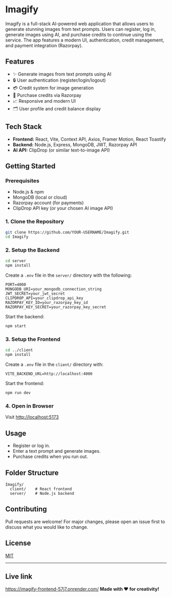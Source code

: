 # Imagify

Imagify is a full-stack AI-powered web application that allows users to generate stunning images from text prompts. Users can register, log in, generate images using AI, and purchase credits to continue using the service. The app features a modern UI, authentication, credit management, and payment integration (Razorpay).

## Features
- ✨ Generate images from text prompts using AI
- 🔒 User authentication (register/login/logout)
- 💳 Credit system for image generation
- 🛒 Purchase credits via Razorpay
- 📈 Responsive and modern UI
- 🗂️ User profile and credit balance display

## Tech Stack
- **Frontend:** React, Vite, Context API, Axios, Framer Motion, React Toastify
- **Backend:** Node.js, Express, MongoDB, JWT, Razorpay API
- **AI API:** ClipDrop (or similar text-to-image API)

## Getting Started

### Prerequisites
- Node.js & npm
- MongoDB (local or cloud)
- Razorpay account (for payments)
- ClipDrop API key (or your chosen AI image API)

### 1. Clone the Repository
```sh
git clone https://github.com/YOUR-USERNAME/Imagify.git
cd Imagify
```

### 2. Setup the Backend
```sh
cd server
npm install
```
Create a `.env` file in the `server/` directory with the following:
```
PORT=4000
MONGODB_URI=your_mongodb_connection_string
JWT_SECRET=your_jwt_secret
CLIPDROP_API=your_clipdrop_api_key
RAZORPAY_KEY_ID=your_razorpay_key_id
RAZORPAY_KEY_SECRET=your_razorpay_key_secret
```
Start the backend:
```sh
npm start
```

### 3. Setup the Frontend
```sh
cd ../client
npm install
```
Create a `.env` file in the `client/` directory with:
```
VITE_BACKEND_URL=http://localhost:4000
```
Start the frontend:
```sh
npm run dev
```

### 4. Open in Browser
Visit [http://localhost:5173](http://localhost:5173)

## Usage
- Register or log in.
- Enter a text prompt and generate images.
- Purchase credits when you run out.

## Folder Structure
```
Imagify/
  client/    # React frontend
  server/    # Node.js backend
```

## Contributing
Pull requests are welcome! For major changes, please open an issue first to discuss what you would like to change.

## License
[MIT](LICENSE)

---
## Live link 
https://imagify-frontend-57j7.onrender.com/
**Made with ❤️ for creativity!** 
